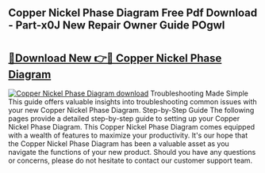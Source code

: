 ## Copper Nickel Phase Diagram Free Pdf Download - Part-x0J New Repair Owner Guide POgwI

# <h2><a href="http://dfoyi4.blite.top/?on=Copper+Nickel+Phase+Diagram">🔗Download New 👉🔴 Copper Nickel Phase Diagram</a></h2>

[![Copper Nickel Phase Diagram download](https://i.imgur.com/lujVjoI.png)](http://dfoyi4.blite.top/?on=Copper+Nickel+Phase+Diagram)
Troubleshooting Made Simple This guide offers valuable insights into troubleshooting common issues with your new Copper Nickel Phase Diagram. Step-by-Step Guide The following pages provide a detailed step-by-step guide to setting up your Copper Nickel Phase Diagram. This Copper Nickel Phase Diagram comes equipped with a wealth of features to maximize your productivity. It's our hope that the Copper Nickel Phase Diagram has been a valuable asset as you navigate the functions of your new product. Should you have any questions or concerns, please do not hesitate to contact our customer support team.
